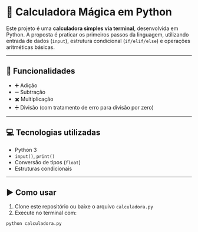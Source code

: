 # 🧮 Calculadora Mágica em Python

Este projeto é uma **calculadora simples via terminal**, desenvolvida em Python. A proposta é praticar os primeiros passos da linguagem, utilizando entrada de dados (`input`), estrutura condicional (`if/elif/else`) e operações aritméticas básicas.

---

## 🎯 Funcionalidades

- ➕ Adição
- ➖ Subtração
- ✖️ Multiplicação
- ➗ Divisão (com tratamento de erro para divisão por zero)

---

## 💻 Tecnologias utilizadas

- Python 3
- `input()`, `print()`
- Conversão de tipos (`float`)
- Estruturas condicionais

---

## ▶️ Como usar

1. Clone este repositório ou baixe o arquivo `calculadora.py`
2. Execute no terminal com:

```bash
python calculadora.py
